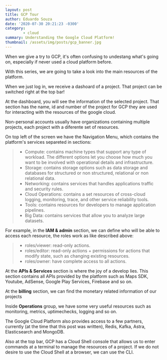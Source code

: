```yaml
---
layout: post
title: GCP Tour
author: Eduardo Souza
date: '2020-07-30 20:21:23 -0300'
category:
        - cloud
summary: Understanding the Google Cloud Platform!
thumbnail: /assets/img/posts/gcp_banner.jpg
---
```


When we give a try to GCP, it's often confusing to undestang what's going on, especially if never used a cloud platform before.

With this series, we are going to take a look into the main resources of the platform.

When we just log in, we receive a dashoard of a project. That project can be switched right at the top bar!

At the dashboard, you will see the information of the selected project.
That section has the name, id and number of the project for GCP they are used for interacting with the resources of the google cloud.

Non-personal accounts usually have organizations containing multiple projects, each project with a diferente set of resources.

On top left of the screen we have the Navigation Menu, which contains the platform's services separeted in sections:

> * Compute: contains machine types that support any type of workload. The different options let you choose how much you want to be involved with operational details and infrastructure.
> * Storage: contains storage options such as data storage and databases for structured or non structured, relational or non relational data.
> * Networking: contains services that handles applications traffic and security rules.
> * Cloud Operations: contains a set resources of cross-cloud logging, monitoring, trace, and other service reliability tools.
> * Tools: contains resources for developers to manage 
application pipelines.
> * Big Data: contains services that allow you to analyze large datasets.

For example, in the **IAM & admin** section, we can define who will be able to access each resource, the roles work as like described above:

> * roles/viewer: read-only actions.
> * roles/editor: read-only actions + permissions for actions that modify state, such as changing existing resources.
> * roles/owner: have complete access to all actions.

At the **APIs & Services** section is where the joy of a develop lies. This section contains all APIs provided by the platform such as Maps SDK, Youtube, AdSense, Google Play Services, Firebase and so on.

At the **billing** section, we can find the monetary related information of our projects

Inside **Operations** group, we have some very useful resources such as monitoring, metrics, uptimechecks, logging and so on. 

The Google Cloud Platform also provides access to a few partners, currently (at the time that this post was written), Redis, Kafka, Astra, Elasticsearch and MongoDB.

Also at the top bar, GCP has a Cloud Shell console that allows us to enter commands at a terminal to manage the resources of a project. If we do not desire to use the Cloud Shell at a browser, we can use the CLI.